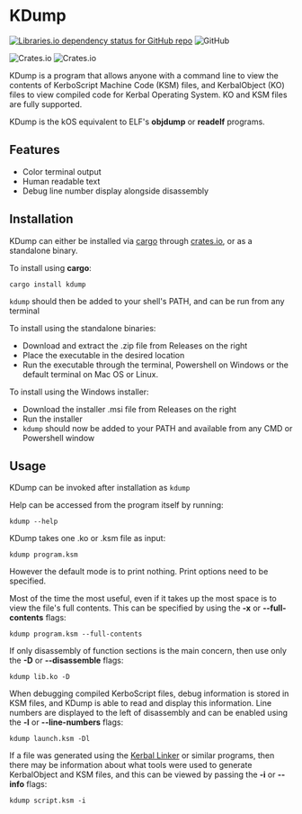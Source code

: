 # KDump

[![Libraries.io dependency status for GitHub repo](https://img.shields.io/librariesio/github/newcomb-luke/KDump)](https://deps.rs/repo/github/newcomb-luke/KDump)
![GitHub](https://img.shields.io/github/license/newcomb-luke/KDump)

![Crates.io](https://img.shields.io/crates/v/kdump?color=%235555cc)
![Crates.io](https://img.shields.io/crates/d/kdump)

KDump is a program that allows anyone with a command line to view the contents of KerboScript Machine Code (KSM) files, and KerbalObject (KO) files to view compiled code for Kerbal Operating System. KO and KSM files are fully supported.

KDump is the kOS equivalent to ELF's **objdump** or **readelf** programs.

## Features

* Color terminal output
* Human readable text
* Debug line number display alongside disassembly

## Installation

KDump can either be installed via [cargo](https://github.com/rust-lang/cargo) through [crates.io](https://crates.io), or as a standalone binary.

To install using **cargo**:
```
cargo install kdump
```

`kdump` should then be added to your shell's PATH, and can be run from any terminal

To install using the standalone binaries:
* Download and extract the .zip file from Releases on the right
* Place the executable in the desired location
* Run the executable through the terminal, Powershell on Windows or the default terminal on Mac OS or Linux.

To install using the Windows installer:
* Download the installer .msi file from Releases on the right
* Run the installer
* `kdump` should now be added to your PATH and available from any CMD or Powershell window

## Usage

KDump can be invoked after installation as `kdump`

Help can be accessed from the program itself by running:
```
kdump --help
```

KDump takes one .ko or .ksm file as input:
```
kdump program.ksm
```

However the default mode is to print nothing. Print options need to be specified.

Most of the time the most useful, even if it takes up the most space is to view the file's full contents. This can be specified by using the **-x** or **--full-contents** flags:
```
kdump program.ksm --full-contents
```

If only disassembly of function sections is the main concern, then use only the **-D** or **--disassemble** flags:
```
kdump lib.ko -D
```

When debugging compiled KerboScript files, debug information is stored in KSM files, and KDump is able to read and display this information. Line numbers are displayed to the left of disassembly and can be enabled using the **-l** or **--line-numbers** flags:
```
kdump launch.ksm -Dl
```

If a file was generated using the [Kerbal Linker](https://github.com/newcomb-luke/kOS-KLinker) or similar programs, then there may be information about what tools were used to generate KerbalObject and KSM files, and this can be viewed by passing the **-i** or **--info** flags:
```
kdump script.ksm -i
```
